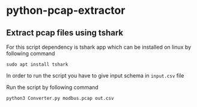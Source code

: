 # python-pcap-extractor
## Extract pcap files using tshark

For this script dependency is tshark app which can be installed on linux by following command

```
sudo apt install tshark
```

In order to run the script you have to give input schema in `input.csv` file

Run the script by following command

```
python3 Converter.py modbus.pcap out.csv
```
